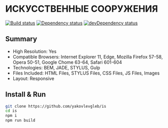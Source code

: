 # ИСКУССТВЕННЫЕ СООРУЖЕНИЯ

[![Build status][travis-image]][travis-url] [![Dependency status][dependency-image]][dependency-url] [![devDependency status][dev-dependency-image]][dev-dependency-url]

## Summary
* High Resolution: Yes
* Compatible Browsers: Internet Explorer 11, Edge, Mozilla Firefox 57-58, Opera 50-51, Google Chome 63-64, Safari 601-604
* Technologies: BEM, JADE, STYLUS, Gulp
* Files Included: HTML Files, STYLUS Files, CSS Files, JS Files, Images
* Layout: Responsive

## Install & Run
```bash
git clone https://github.com/yakovlevgleb/is
cd is
npm i
npm run build

```
[travis-image]: https://travis-ci.org/yakovlevgleb/is.svg?branch=master
[travis-url]: https://travis-ci.org/yakovlevgleb/is

[dependency-image]: https://david-dm.org/yakovlevgleb/is.svg?style=flat-square
[dependency-url]: https://david-dm.org/yakovlevgleb/is

[dev-dependency-image]: https://david-dm.org/yakovlevgleb/is/dev-status.svg?style=flat-square
[dev-dependency-url]: https://david-dm.org/yakovlevgleb/is#info=devDependencies

